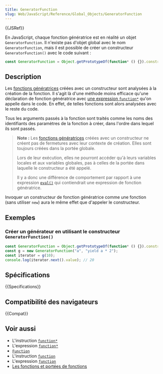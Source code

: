 ```yaml
---
title: GeneratorFunction
slug: Web/JavaScript/Reference/Global_Objects/GeneratorFunction
---
```


{{JSRef}}

En JavaScript, chaque fonction génératrice est en réalité un objet `GeneratorFunction`. Il n'existe pas d'objet global avec le nom `GeneratorFunction`, mais il est possible de créer un constructeur `GeneratorFunction()` avec le code suivant&nbsp;:

```js
const GeneratorFunction = Object.getPrototypeOf(function* () {}).constructor;
```

## Description

Les [fonctions génératrices](/fr/docs/Web/JavaScript/Reference/Statements/function*) créées avec un constructeur sont analysées à la création de la fonction. Il s'agit là d'une méthode moins efficace qu'une déclaration de fonction génératrice avec [une expression `function*`](/fr/docs/Web/JavaScript/Reference/Statements/function*) qu'on appelle dans le code. En effet, de telles fonctions sont alors analysées avec le reste du code.

Tous les arguments passés à la fonction sont traités comme les noms des identifiants des paramètres de la fonction à créer, dans l'ordre dans lequel ils sont passés.

> **Note :** Les [fonctions génératrices](/fr/docs/Web/JavaScript/Reference/Statements/function*) créées avec un constructeur ne créent pas de fermetures avec leur contexte de création. Elles sont toujours créées dans la portée globale.
>
> Lors de leur exécution, elles ne pourront accéder qu'à leurs variables locales et aux variables globales, pas à celles de la portée dans laquelle le constructeur a été appelé.
>
> Il y a donc une différence de comportement par rapport à une expression [`eval()`](/fr/docs/Web/JavaScript/Reference/Global_Objects/eval) qui contiendrait une expression de fonction génératrice.

Invoquer un constructeur de fonction génératrice comme une fonction (sans utiliser `new`) aura le même effet que d'appeler le constructeur.

## Exemples

### Créer un générateur en utilisant le constructeur `GeneratorFunction()`

```js
const GeneratorFunction = Object.getPrototypeOf(function* () {}).constructor;
const g = new GeneratorFunction("a", "yield a * 2");
const iterator = g(10);
console.log(iterator.next().value); // 20
```

## Spécifications

{{Specifications}}

## Compatibilité des navigateurs

{{Compat}}

## Voir aussi

- L'instruction [`function*`](/fr/docs/Web/JavaScript/Reference/Statements/function*)
- L'expression [`function*`](/fr/docs/Web/JavaScript/Reference/Operators/function*)
- [`Function`](/fr/docs/Web/JavaScript/Reference/Global_Objects/Function)
- L'instruction [`function`](/fr/docs/Web/JavaScript/Reference/Statements/function)
- L'expression [`function`](/fr/docs/Web/JavaScript/Reference/Operators/function)
- [Les fonctions et portées de fonctions](/fr/docs/Web/JavaScript/Reference/Functions)
